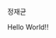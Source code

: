
<html>
  <head>
    <meta charset = "utf-8">
    <link rel="stylesheet" type="text/css" href="styles.css">
  </head>
  <body>
    <h>정재균</h>
    <p>Hello World!!<p>
   </body>
 </html>

